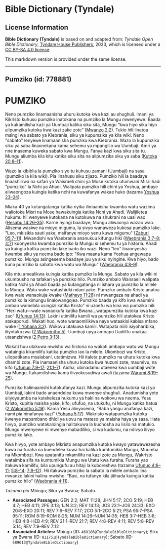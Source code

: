 # Bible Dictionary (Tyndale)

## License Information

**Bible Dictionary (Tyndale)** is based on and adapted from: _Tyndale Open Bible Dictionary_, [Tyndale House Publishers](https://tyndaleopenresources.com/), 2023, which is licensed under a [CC BY-SA 4.0 license](https://creativecommons.org/licenses/by-sa/4.0/legalcode.en).

This markdown version is provided under the same license.



--------------------------------

## Pumziko (id: 778881)

PUMZIKO
=======

Neno pumziko linamaanisha uhuru kutoka kwa kazi au shughuli. Imani ya Kikristo kuhusu pumziko inatokana na pumziko la Mungu mwenyewe. Baada ya kukamilisha kazi ya Uumbaji katika siku sita, Mungu “kwa hiyo siku hiyo alipumzika kutoka kwa kazi zake zote” ([Mwanzo 2:2](https://ref.ly/Gen2:2)). Tukio hili linatoa msingi wa sabato ya Kiebrania, siku ya kupumzika ya kila wiki. Neno "sabato" lenyewe linamaanisha pumziko kwa Kiebrania. Wazo la kupumzika siku ya saba linaonekana kama sehemu ya mpangilio wa Uumbaji. Amri ya nne inasema kuweka sabato kwa Mungu. Fanya kazi kwa siku sita tu. Mungu aliumba kila kitu katika siku sita na alipumzika siku ya saba ([Kutoka 20:8–11](https://ref.ly/Exod20:8-Exod20:11)).

Wazo la kibiblia la pumziko siyo tu kuhusu zamani (Uumbaji) na sasa (pumziko la kila wiki). Pia linahusu siku zijazo. Pumziko hili la baadaye linaashiriwa na safari ya Waisraeli chini ya Mose kutoka utumwani Misri hadi "pumziko" la Nchi ya Ahadi. Walipata pumziko hili chini ya Yoshua, ambaye aliwaongoza kuingia katika nchi na kuwafanya wakae huko (tazama [Yoshua 23–24](https://ref.ly/Josh23:1-Josh24:33)).

Miaka 40 ya kutangatanga katika nyika ilimaanisha kwamba watu wazima waliotoka Misri na Mose hawakuingia katika Nchi ya Ahadi. Walijiletea hukumu hii wenyewe kutokana na kutokuwa na shukrani na uasi wao ([Hesabu 14:26–35](https://ref.ly/Num14:26-Num14:35)). Karne nyingi baadaye, Mungu aliwaonya wazao wao. Alisema wasiwe na mioyo migumu, la sivyo wanaweza kukosa pumziko lake. "Leo, mkisikia sauti yake, msifanye mioyo yenu kuwa migumu" ([Zaburi 95:7–11](https://ref.ly/Ps95:7-Ps95:11)). Mwandishi wa Waebrania ananukuu kifungu hiki ([Waebrania 3:7–8](https://ref.ly/Heb3:7-Heb3:8); [4:7](https://ref.ly/Heb4:7)) kuonyesha kwamba pumziko la Mungu si sehemu tu ya historia. Ahadi ya kuingia katika pumziko lake bado iko wazi. Neno "leo" linaonyesha kwamba siku ya neema bado ipo: "Kwa maana kama Yoshua angewapa pumziko, Mungu asingesema baadaye juu ya siku nyingine. Kwa hiyo, bado kuna pumziko la sabato kwa watu wa Mungu" ([Waebrania 4:8–9](https://ref.ly/Heb4:8-Heb4:9)).

Kila mtu amealikwa kuingia katika pumziko la Mungu. Sabato ya kila wiki ni ukumbusho na tafakari ya pumziko hilo. Pumziko ambalo Waisraeli walipata katika Nchi ya Ahadi baada ya kutangatanga ni ishara ya pumziko la milele la Mungu. Watu wake watashiriki ndani yake. Pumziko ambalo Kristo anatoa kwa wale wanaokuja kwake ([Mathayo 11:28](https://ref.ly/Matt11:28)) ni mwangaza na ahadi ya pumziko la kimungu linalowangojea. Pumziko baada ya kifo kwa waumini ambao wamelala usingizi katika Kristo” ni uzoefu wa kina wa pumziko hili: “Heri wafu—wale wanaokufa katika Bwana...watapumzika kutoka kwa kazi zao” ([Ufunuo 14:13](https://ref.ly/Rev14:13)). Lakini utimilifu kamili wa pumziko hili utatokea Kristo atakaporudi. Wakati huo, wote wanaomilikiwa naye wataakisi kabisa mfano wake ([1 Yohana 3:2](https://ref.ly/1John3:2)). Wokovu utakuwa kamili. Watapata miili isiyoharibika, iliyotukuzwa ([2 Wakorintho 5](https://ref.ly/2Cor5:1-2Cor5:21)). Uumbaji upya ambapo Uadilifu unakaa utaanzishwa ([2 Petro 3:13](https://ref.ly/2Pet3:13)).

Wakati huu utakuwa mwisho wa historia na wakati ambapo watu wa Mungu wataingia kikamilifu katika pumziko lao la milele. Ukombozi wa Kristo, uliopatikana msalabani, utatimizwa. Hii italeta pumziko na uhuru kutoka kwa dhambi zote. Pia inamaanisha uhuru kutoka kwa huzuni zote, maumivu, na kifo ([Ufunuo 7:9–17](https://ref.ly/Rev7:9-Rev7:17); [21:1–7](https://ref.ly/Rev21:1-Rev21:7)). Aidha, ubinadamu utaenea kwa uumbaji wote wa Mungu. Itakamilishwa kama ilivyokusudiwa awali (tazama [Warumi 8:19–25](https://ref.ly/Rom8:19-Rom8:25)).

Pumziko halimaanishi kutokufanya kazi. Mungu alipumzika kutoka kazi ya Uumbaji, lakini bado anaendelea kuwa mwenye shughuli. Anadumisha yote aliyoyaumba na kutekeleza hukumu ya haki na wokovu wa neema. Yesu Kristo, kupitia maisha yake, kifo, ufufuo, na utukufu, ni Mungu katika hatua ([2 Wakorintho 5:19](https://ref.ly/2Cor5:19)). Kama Yesu alivyosema, “Baba yangu anafanya kazi, nami pia ninafanya kazi” ([Yohana 5:17](https://ref.ly/John5:17)). Wakristo watapumzika kutoka kwenye mapambano dhidi ya uovu na mateso ya maisha haya ya sasa. Hata hivyo, pumziko watakaloingia halitakuwa la kuchosha au lisilo na matukio. Mungu mwenyewe ni mwenye mabadiliko, si wa kudumu, na ndivyo ilivyo pumziko lake.

Kwa hivyo, yote ambayo Mkristo anapumzika kutoka kwayo yatawawezesha kuwa na furaha na kuendelea kuwa hai katika kumtumikia Mungu, Muumba na Mkombozi. Kwa upatanifu mkamilifu na kazi zote za Mungu, Wakristo wataimba sifa na kumtumikia Mungu wa Utatu kwa furaha. Furaha yao itakuwa kamilifu, bila upungufu au hitaji la kuboreshwa (tazama [Ufunuo 4:8–11](https://ref.ly/Rev4:8-Rev4:11); [5:8–14](https://ref.ly/Rev5:8-Rev5:14); [7:9–12](https://ref.ly/Rev7:9-Rev7:12)). Hii itakuwa pumziko la sabato la milele ambalo lina mwanzo lakini halina mwisho: “Basi, na tufanye kila jitihada kuingia katika pumziko hilo” ([Waebrania 4:11](https://ref.ly/Heb4:11)).

*Tazama pia* Mbingu; Siku ya Bwana; Sabato.

* **Associated Passages:** GEN 2:2; MAT 11:28; JHN 5:17; 2CO 5:19; HEB 4:7; HEB 4:11; 2PE 3:13; 1JN 3:2; REV 14:13; JOS 23:1–JOS 24:33; EXO 20:8–EXO 20:11; REV 7:9–REV 7:17; 2CO 5:1–2CO 5:21; PSA 95:7–PSA 95:11; ROM 8:19–ROM 8:25; NUM 14:26–NUM 14:35; HEB 3:7–HEB 3:8; HEB 4:8–HEB 4:9; REV 21:1–REV 21:7; REV 4:8–REV 4:11; REV 5:8–REV 5:14; REV 7:9–REV 7:12
* **Associated Articles:** Mbingu (ID: `468186@TyndaleBibleDictionary`); Siku ya Bwana (ID: `811751@TyndaleBibleDictionary`); Sabato (ID: `689613@TyndaleBibleDictionary`)

